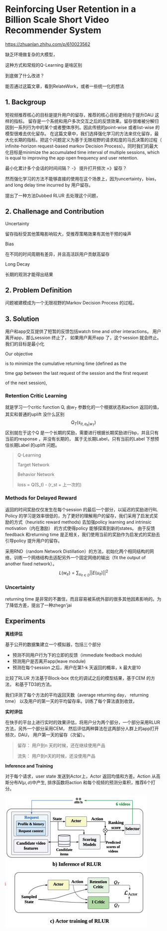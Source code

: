 # Reinforcing User Retention in a Billion Scale Short Video Recommender System

https://zhuanlan.zhihu.com/p/610023562

缺乏环境做复杂的大模型，

这种方式和常规的Q-Learning 是啥区别

到底做了什么改进？

能否通过这篇文章，看到RelateWork，或者一些统一化的想法



## 1. Backgroup

短视频推荐核心的目标是提升用户的留存，推荐的核心目标更倾向于提升DAU 这样的指标。 留存是一个系统和用户多次交互之后的反馈效果。留存很难被分解归因到一系列行为中的某个或者整体序列。因此传统的point-wise 或者list-wise 的模型很难去优化留存。 在这篇文章中，我们选择强化学习的方法来优化留存，最大化长期的指标。把这个问题定义为基于无限视野的请求粒度的马氏决策的过程（ infinite-horizon request-based markov Decision Process）。同时我们的最大化目标是minimize the accumulated time interval of multiple sessions, which is equal to improving the app open frequency and user retention.

最小化累计多个会话的时间间隔？ -》 提升打开频次 =》留存？

然而强化学习的方法不能够直接的使用在这个场景上，因为uncertainty，bias，and long delay time incurred by 用户留存。  

提出了一种方法Dubbed RLUR 去处理这个问题，



## 2. Challenage and Contribution

Uncertainty

留存指标受其他策略影响较大，受推荐策略效果有其他干预的噪声

Bias

在不同的时间周期有差异，并且高活跃用户贡献高留存

Long Decay

长期的观测才能得出结果





## 2. Problem Definition

问题被建模成为一个无限视野的Markov Decision Process 的过程。







## 3. Solution

用户和app交互提供了短暂的反馈包括watch time and other interactions。 用户离开app，那么session 终止了， 如果用户离开app 了，这个session 就会终止。 我们的目标是最小化

Our objective

is to minimize the cumulative returning time (defined as the

time gap between the last request of the session and the first request

of the next session),













### Retention Critic Learning

就是学习一个critic function Q, 由$w_T$ 参数化的一个根据状态和action 返回的值， 其实和普通的uplift 没什么区别
$$
Q_T(s_{it, a_{it}|w_T}) 
$$
区别就在于这个Q 是一个长期的奖励，需要进行根据长期奖励进行bp，并且只有当前的response ，并没有长期的， 属于无长期Label，只有当前的Label 下想预估长期Label 的uplift 问题。

>Q-Learning
>
>Target Network
>
>Behavior Network
>
>loss = Q(S_t)  - (r_st + 上一次的)



### Methods for Delayed Reward

返回的时间奖励仅仅发生在每个session 的最后一个部分，以延迟的奖励进行RL Policy 的学习是效率很低的，为了更好的理解用户的留存，我们采用了启发式奖励的方式（heuristic reward methods) 去加强policy learning and intrinsic motivation（内在激励） 的方式使得policy 能够探索到新的states。 由于反馈feedback 和returning time 是正相关，我们使用当前的奖励作为启发式的奖励去引导policy 提升用户的留存。

采用RND（random Network Distillation）的方法，初始化两个相同结构的网络，训练一个网络结构去适配另外一个固定网络的输出（fit the output of another fixed network）。
$$
L(w_e) = \sum_{u_{it \in D}} ||E(u_{it})||^2
$$


### Uncertainty

returning time 是非常的不置信，而且容易被系统外部的很多其他因素影响的。为了降低方差，提出了一种zhegn'jai









## Experiments



**离线评估**

基于公开的数据集建立一个模拟器，包括三个部分

- 预测不同用户行为下的立即的反馈（immediate feedback module)
- 预测用户是否离开app(leave module)
- 预测在每个session 之后，用户在第1-k 天返回的概率，k 最大是10



比较了RLUR 方法基于Block-box 优化的调试之后的模型结果，基于CEM 的方法， 和基于TD3的方法。

我们评测了每个方法的平均返回天数（average returning day， returning time） 以及用户的第一天的平均留存率。训练了每个算法直到收敛，





**实时评估**

在快手的平台上进行实时的效果评估，将用户分为两个部分，一个部分采用RLUR 方法，另外一个部分采用CEM， 然后评估两种算法在这两部分人群上的app打开频次，DAU， 用户第一天的留存（次留）。

>留存： 用户到n 天的时候，还在继续使用产品
>
>流失： 用户到n天的时候，还没使用产品



**Inference and Training**



对于每个请求，user state 发送到Actor上，Actor 返回均值和方差。Action 从高斯分布$N(\mu, \sigma)$中产生, 排序函数将action 和每个视频的预测分乘积，推荐6个打分。

<img src="Reinforcing User Retention in a Billion Scale Short Video Recommender System.assets/image-20230420192434926.png" alt="image-20230420192434926" style="zoom:50%;" />







